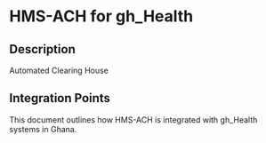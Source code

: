 # HMS-ACH for gh_Health

## Description

Automated Clearing House

## Integration Points

This document outlines how HMS-ACH is integrated with gh_Health systems in Ghana.

